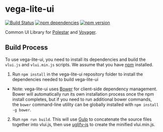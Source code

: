 # vega-lite-ui

[![Build Status](https://travis-ci.org/vega/vega-lite-ui.svg)](https://travis-ci.org/vega/vega-lite-ui)
[![npm dependencies](https://david-dm.org/vega/vega-lite-ui.svg)](https://www.npmjs.com/package/vega-lite-ui)
[![npm version](https://img.shields.io/npm/v/vega-lite-ui.svg)](https://www.npmjs.com/package/vega-lite-ui)

Common UI Library for [Polestar](https://github.com/vega/polestar) and [Voyager](https://github.com/vega/voyager).

## Build Process

To use vega-lite-ui, you need to install its dependencies and build the `vlui.js` and `vlui.min.js` scripts. We assume that you have [npm](https://www.npmjs.com/) installed.

1. Run `npm install` in the vega-lite-ui repository folder to install the dependencies needed to build vega-lite-ui
  - Note: vega-lite-ui uses [Bower](http://bower.io/) for client-side dependency management. Bower will automatically run its own installation process once the npm install completes, but if you need to run additional bower commands, the `bower` command-line utility can be globally installed with `npm install -g bower`.
2. Run `npm run build`. This will use [Gulp](http://gulpjs.com/) to concatenate the source files together into vlui.js, then use [uglify-js](http://lisperator.net/uglifyjs/) to create the minified vlui.min.js.
